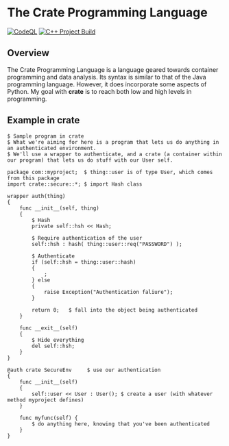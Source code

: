 # The Crate Programming Language

[![CodeQL](https://github.com/silas-wr/crate/actions/workflows/github-code-scanning/codeql/badge.svg)](https://github.com/silas-wr/crate/actions/workflows/github-code-scanning/codeql) [![C++ Project Build](https://github.com/silas-wr/crate/actions/workflows/cbuild.yml/badge.svg)](https://github.com/silas-wr/crate/actions/workflows/cbuild.yml)

## Overview

The Crate Programming Language is a language geared towards container programming and data analysis.
Its syntax is similar to that of the Java programming language. However, it does incorporate some aspects of Python.
My goal with **crate** is to reach both low and high levels in programming.

## Example in crate

```
$ Sample program in crate
$ What we're aiming for here is a program that lets us do anything in an authenticated environment.
$ We'll use a wrapper to authenticate, and a crate (a container within our program) that lets us do stuff with our User self.

package com::myproject;  $ thing::user is of type User, which comes from this package
import crate::secure::*; $ import Hash class

wrapper auth(thing)
{
    func __init__(self, thing)
    {
        $ Hash
        private self::hsh << Hash;

        $ Require authentication of the user
        self::hsh : hash( thing::user::req("PASSWORD") );

        $ Authenticate
        if (self::hsh = thing::user::hash)
        {
            ; 
        } else
        {
            raise Exception("Authentication faliure");
        }

        return 0;   $ fall into the object being authenticated     
    }

    func __exit__(self)
    {
        $ Hide everything
        del self::hsh;
    }
}

@auth crate SecureEnv     $ use our authentication
{
    func __init__(self)
    {
        self::user << User : User(); $ create a user (with whatever method myproject defines)
    }

    func myfunc(self) {
        $ do anything here, knowing that you've been authenticated
    }
}
```

